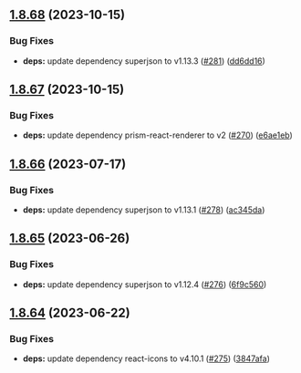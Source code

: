 ## [1.8.68](https://github.com/dds/bosabosa.org/compare/v1.8.67...v1.8.68) (2023-10-15)


### Bug Fixes

* **deps:** update dependency superjson to v1.13.3 ([#281](https://github.com/dds/bosabosa.org/issues/281)) ([dd6dd16](https://github.com/dds/bosabosa.org/commit/dd6dd1669cba9620754bd59ea488aca32453d654))



## [1.8.67](https://github.com/dds/bosabosa.org/compare/v1.8.66...v1.8.67) (2023-10-15)


### Bug Fixes

* **deps:** update dependency prism-react-renderer to v2 ([#270](https://github.com/dds/bosabosa.org/issues/270)) ([e6ae1eb](https://github.com/dds/bosabosa.org/commit/e6ae1eb9c38ed7f62d114e74eb96db337a9cf834))



## [1.8.66](https://github.com/dds/bosabosa.org/compare/v1.8.65...v1.8.66) (2023-07-17)


### Bug Fixes

* **deps:** update dependency superjson to v1.13.1 ([#278](https://github.com/dds/bosabosa.org/issues/278)) ([ac345da](https://github.com/dds/bosabosa.org/commit/ac345dab79576de8225e260b178c5f4fb1ce9448))



## [1.8.65](https://github.com/dds/bosabosa.org/compare/v1.8.64...v1.8.65) (2023-06-26)


### Bug Fixes

* **deps:** update dependency superjson to v1.12.4 ([#276](https://github.com/dds/bosabosa.org/issues/276)) ([6f9c560](https://github.com/dds/bosabosa.org/commit/6f9c560cc4dfb4936362754369a8f2f0088f247f))



## [1.8.64](https://github.com/dds/bosabosa.org/compare/v1.8.63...v1.8.64) (2023-06-22)


### Bug Fixes

* **deps:** update dependency react-icons to v4.10.1 ([#275](https://github.com/dds/bosabosa.org/issues/275)) ([3847afa](https://github.com/dds/bosabosa.org/commit/3847afae358949d957d6c5f2d2fc68d270b59d06))



